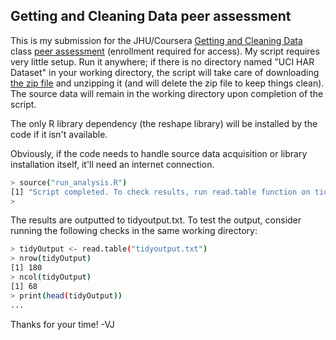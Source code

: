 Getting and Cleaning Data peer assessment
------------------------------------------

This is my submission for the JHU/Coursera [Getting and Cleaning Data](https://www.coursera.org/course/getdata) class [peer assessment](https://class.coursera.org/getdata-002/human_grading/view/courses/972080/assessments/3/submissions) (enrollment required for access). My script requires very little setup. Run it anywhere; if there is no directory named "UCI HAR Dataset" in your working directory, the script will take care of downloading [the zip file](https://d396qusza40orc.cloudfront.net/getdata%2Fprojectfiles%2FUCI%20HAR%20Dataset.zip) and unzipping it (and will delete the zip file to keep things clean). The source data will remain in the working directory upon completion of the script.

The only R library dependency (the reshape library) will be installed by the code if it isn't available.

Obviously, if the code needs to handle source data acquisition or library installation itself, it'll need an internet connection.

```bash
> source("run_analysis.R")
[1] "Script completed. To check results, run read.table function on tidyoutput.txt"
>
```

The results are outputted to tidyoutput.txt. To test the output, consider running the following checks in the same working directory:

```bash
> tidyOutput <- read.table("tidyoutput.txt")
> nrow(tidyOutput)
[1] 180
> ncol(tidyOutput)
[1] 68
> print(head(tidyOutput))
...
```

Thanks for your time!
-VJ
